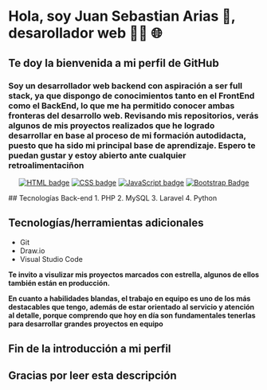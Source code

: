 # Hola, soy Juan Sebastian Arias 👋, desarollador web 👨‍💻 🌐
## Te doy la bienvenida a mi perfil de GitHub

### Soy un desarrollador web backend con aspiración a ser full stack, ya que dispongo de conocimientos tanto en el FrontEnd como el BackEnd, lo que me ha permitido conocer ambas fronteras del desarrollo web. Revisando mis repositorios,   verás algunos de mis proyectos realizados que he logrado desarrollar en base al proceso de mi formación autodidacta, puesto que ha sido mi principal base de aprendizaje. Espero te puedan gustar y estoy abierto ante cualquier retroalimentaciñon

<p align="center">
<a href="#"><img src="https://img.shields.io/badge/HTML5-E34F26?style=for-the-badge&logo=html5&logoColor=white" alt="HTML badge"></a>
<a href="#"><img src="https://img.shields.io/badge/CSS3-1572B6?style=for-the-badge&logo=css3&logoColor=white)" alt="CSS badge"></a>
<a href="#"><img src="https://img.shields.io/badge/JavaScript-F7DF1E?style=for-the-badge&logo=javascript&logoColor=black" alt="JavaScript badge"></a>
<a href="#"><img src="https://img.shields.io/badge/jQuery-0769AD?style=for-the-badge&logo=jquery&logoColor=white" alt="Bootstrap Badge"></a>
</p>
## Tecnologías Back-end
1. PHP
2. MySQL
3. Laravel
4. Python

## Tecnologías/herramientas adicionales
+ Git
+ Draw.io
+ Visual Studio Code

__Te invito a visulizar mis proyectos marcados con estrella, algunos de ellos también están en producción.__

**En cuanto a habilidades blandas, el trabajo en equipo es uno de los más destacables que tengo, además de estar orientado al servicio y atención al detalle, porque comprendo que hoy en día son fundamentales tenerlas para desarrollar grandes proyectos en equipo**

## Fin de la introducción a mi perfil
## Gracias por leer esta descripción

<!--
**juansedev2/juansedev2** is a ✨ _special_ ✨ repository because its `README.md` (this file) appears on your GitHub profile.

Here are some ideas to get you started:

- 🔭 I’m currently working on ...
- 🌱 I’m currently learning ...
- 👯 I’m looking to collaborate on ...
- 🤔 I’m looking for help with ...
- 💬 Ask me about ...
- 📫 How to reach me: ...
- 😄 Pronouns: ...
- ⚡ Fun fact: ...
-->
